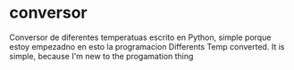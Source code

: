 # conversor
Conversor de diferentes temperatuas escrito en Python, simple porque estoy empezadno en esto la programacion
Differents Temp converted. It is simple, because I'm new to the progamation thing
